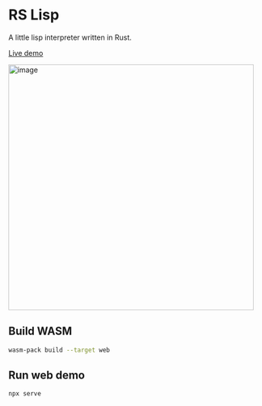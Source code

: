 # RS Lisp

A little lisp interpreter written in Rust.

[Live demo](https://wilhelmberggren.github.io/rs-lisp/)

<img width="485" alt="image" src="https://github.com/WilhelmBerggren/rs-lisp/assets/20476041/150f2186-8a98-4402-ac77-63ed4d24e289">

## Build WASM

```bash
wasm-pack build --target web
```

## Run web demo

```bash
npx serve
```
